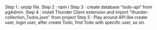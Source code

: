 Step 1 : unzip file.
Step 2 : npm i
Step 3 : create database "todo-api" from pgAdmin.
Step 4 : install Thunder Client extension and import "thunder-collection_Todos.json" from project
Step 5 : Play around API like create user, login user, after create Todo, find Todo with specific user, so on.

